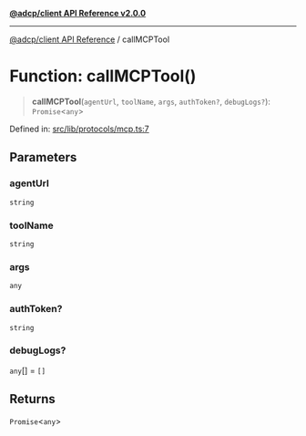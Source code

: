 [**@adcp/client API Reference v2.0.0**](../README.md)

***

[@adcp/client API Reference](../README.md) / callMCPTool

# Function: callMCPTool()

> **callMCPTool**(`agentUrl`, `toolName`, `args`, `authToken?`, `debugLogs?`): `Promise`\<`any`\>

Defined in: [src/lib/protocols/mcp.ts:7](https://github.com/adcontextprotocol/adcp-client/blob/9ed0be764adbd110916d257101c95a577b3f15c8/src/lib/protocols/mcp.ts#L7)

## Parameters

### agentUrl

`string`

### toolName

`string`

### args

`any`

### authToken?

`string`

### debugLogs?

`any`[] = `[]`

## Returns

`Promise`\<`any`\>
